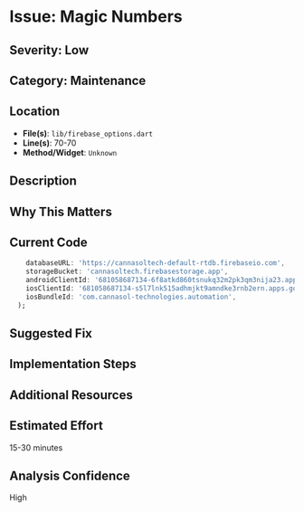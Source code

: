 # Issue: Magic Numbers

## Severity: Low

## Category: Maintenance

## Location
- **File(s)**: `lib/firebase_options.dart`
- **Line(s)**: 70-70
- **Method/Widget**: `Unknown`

## Description


## Why This Matters


## Current Code
```dart
    databaseURL: 'https://cannasoltech-default-rtdb.firebaseio.com',
    storageBucket: 'cannasoltech.firebasestorage.app',
    androidClientId: '681058687134-6f8atkd860tsnukq32m2pk3qm3nija23.apps.googleusercontent.com',
    iosClientId: '681058687134-s5l7lnk515adhmjkt9amndke3rnb2ern.apps.googleusercontent.com',
    iosBundleId: 'com.cannasol-technologies.automation',
  );
```

## Suggested Fix


## Implementation Steps


## Additional Resources


## Estimated Effort
15-30 minutes

## Analysis Confidence
High

